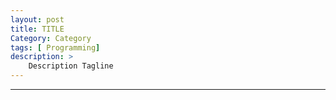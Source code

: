 ```yaml
---
layout: post
title: TITLE
Category: Category
tags: [ Programming]
description: >
    Description Tagline 
---
```




---

